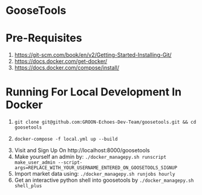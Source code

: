 # GooseTools

# Pre-Requisites
1. https://git-scm.com/book/en/v2/Getting-Started-Installing-Git/
2. https://docs.docker.com/get-docker/
3. https://docs.docker.com/compose/install/

# Running For Local Development In Docker
1. ```git clone git@github.com:GROON-Echoes-Dev-Team/goosetools.git && cd goosetools```
2.
    ```
    docker-compose -f local.yml up --build
    ```
3. Visit and Sign Up On http://localhost:8000/goosetools
4. Make yourself an admin by: ```./docker_managepy.sh runscript make_user_admin --script-args=REPLACE_WITH_YOUR_USERNAME_ENTERED_ON_GOOSETOOLS_SIGNUP```
5. Import market data using: ```./docker_managepy.sh runjobs hourly```
6. Get an interactive python shell into goosetools by ```./docker_managepy.sh shell_plus```
